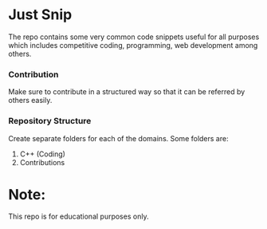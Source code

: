 # Just Snip

The repo contains some very common code snippets useful for all purposes which includes competitive coding, programming, web development among others.

### Contribution

Make sure to contribute in a structured way so that it can be referred by others easily.

### Repository Structure

Create separate folders for each of the domains.
Some folders are:
1. C++ (Coding)
2. Contributions

# Note:
This repo is for educational purposes only.
